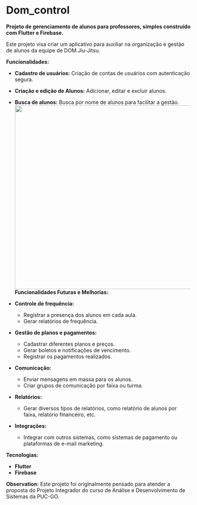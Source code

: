 # Dom_control

**Projeto de gerenciamento de alunos para professores, simples construído com Flutter e Firebase.**

Este projeto visa criar um aplicativo para auxiliar na organização e gestão de alunos da equipe de DOM.Jiu-Jitsu.

**Funcionalidades:**

* **Cadastro de usuários:** Criação de contas de usuários com autenticação segura.
* **Criação e edição de Alunos:** Adicionar, editar e excluir alunos.
* **Busca de alunos:** Busca por nome de alunos para facilitar a gestão.
  <img height="500" src="/Users/kemmyps/workspace/dom_control/assets/images/fluxo.png" width="500"/>
**Funcionalidades Futuras e Melhorias:**

* **Controle de frequência:**
  * Registrar a presença dos alunos em cada aula.
  * Gerar relatórios de frequência.
* **Gestão de planos e pagamentos:**
  * Cadastrar diferentes planos e preços. 
  * Gerar boletos e notificações de vencimento. 
  * Registrar os pagamentos realizados.
* **Comunicação:**
  * Enviar mensagens em massa para os alunos. 
  * Criar grupos de comunicação por faixa ou turma.
* **Relatórios:**
  * Gerar diversos tipos de relatórios, como relatório de alunos por faixa, relatório financeiro, etc.
* **Integrações:**
  * Integrar com outros sistemas, como sistemas de pagamento ou plataformas de e-mail marketing.


**Tecnologias:**

* **Flutter**
* **Firebase**

**Observation:**
Este projeto foi originalmente pensado para atender a proposta do Projeto Integrador 
do curso de Análise e Desenvolvimento de Sistemas da PUC-GO.